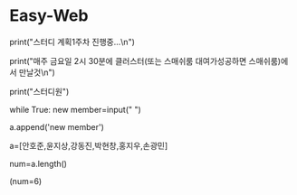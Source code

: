 # Easy-Web


print("스터디 계획1주차 진행중...\n")


print("매주 금요일 2시 30분에 클러스터(또는 스매쉬룸 대여가성공하면 스매쉬룸)에서 만날것\n")


print("스터디원")


while True:
  new member=input(" ")
  
  
  a.append('new member')
  
  
  a=[안호준,윤지상,강동진,박현창,홍지우,손광민]
  
  
  num=a.length()
  
  
  (num=6)
